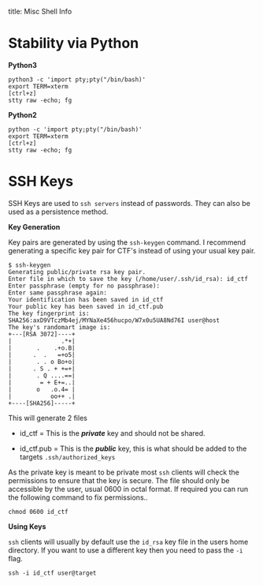 title: Misc Shell Info

# Stability via Python  

**Python3**
```
python3 -c 'import pty;pty("/bin/bash)'
export TERM=xterm
[ctrl+z]
stty raw -echo; fg
```

**Python2**
```
python -c 'import pty;pty("/bin/bash)'
export TERM=xterm
[ctrl+z]
stty raw -echo; fg
```

# SSH Keys

SSH Keys are used to `ssh servers` instead of passwords. They can also be used as a persistence method.

**Key Generation**

Key pairs are generated by using the `ssh-keygen` command. I recommend generating a specific key pair for CTF's instead of using your usual key pair. 

```
$ ssh-keygen
Generating public/private rsa key pair.
Enter file in which to save the key (/home/user/.ssh/id_rsa): id_ctf
Enter passphrase (empty for no passphrase): 
Enter same passphrase again: 
Your identification has been saved in id_ctf
Your public key has been saved in id_ctf.pub
The key fingerprint is:
SHA256:axD9VTczMb4ej/MYNaXe456hucpo/W7x0u5UA8Nd76I user@host
The key's randomart image is:
+---[RSA 3072]----+
|              .*+|
|       .    .+o.B|
|      .  .   =+o5|
|       . . o Bo+o|
|      . S . + +=+|
|       . Q ....==|
|        = + E+=..|
|       o   .o.4= |
|           oo++ .|
+----[SHA256]-----+
```

This will generate 2 files

* id_ctf = This is the ***private*** key and should not be shared. 

* id_ctf.pub = This is the ***public*** key, this is what should be added to the targets `.ssh/authorized_keys`

As the private key is meant to be private most `ssh` clients will check the permissions to ensure that the key is secure. The file should only be accessible by the user, usual 0600 in octal format.  If required you can run the following command to fix permissions..

```
chmod 0600 id_ctf
```

**Using Keys**

`ssh` clients will usually by default use the `id_rsa` key file in the users home directory. If you want to use a different key then you need to pass the `-i` flag.

```
ssh -i id_ctf user@target
```
